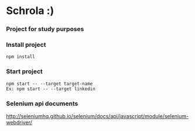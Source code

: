 # Schrola :)

### Project for study purposes

### Install project

    npm install

### Start project

    npm start -- --target target-name 
    Ex: npm start -- --target linkedin

### Selenium api documents
http://seleniumhq.github.io/selenium/docs/api/javascript/module/selenium-webdriver/
